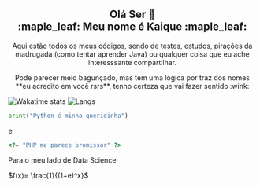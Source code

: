 <h2 align="center">Olá Ser 👋<br/>:maple_leaf: Meu nome é Kaique :maple_leaf:</h1>

<p align="center">Aqui estão todos os meus códigos, sendo de testes, estudos, pirações da madrugada (como tentar aprender Java) ou qualquer coisa que eu ache interesssante compartilhar.</p>
<p align="center">Pode parecer meio bagunçado, mas tem uma lógica por traz dos nomes **eu acredito em você rsrs**, tenho certeza que vai fazer sentido <span align="center">:wink:</span></p>

![Wakatime stats](https://github-readme-stats.vercel.app/api/wakatime?username=EdCKiq&theme=dark&layout=compact)
![Langs](https://github-readme-stats.vercel.app/api/top-langs/?username=EdCKiq&theme=dark&layout=compact)

~~~python
print("Python é minha queridinha")
~~~

e

~~~php
<?= "PHP me parece promissor" ?>
~~~

Para o meu lado de Data Science

$f(x)= \frac{1}{(1+e)^x}$
